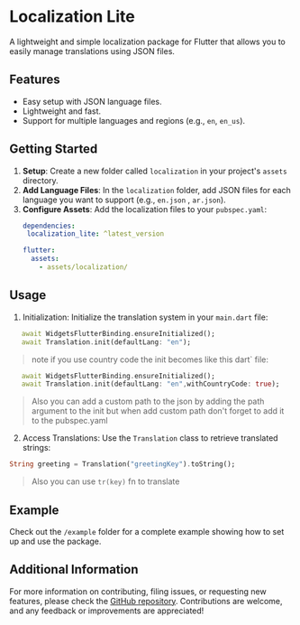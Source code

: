 # Localization Lite

A lightweight and simple localization package for Flutter that allows you to easily manage translations using JSON files.

## Features

- Easy setup with JSON language files.
- Lightweight and fast.
- Support for multiple languages and regions (e.g., `en`, `en_us`).

## Getting Started

1. **Setup**: Create a new folder called `localization` in your project's `assets` directory.
2. **Add Language Files**: In the `localization` folder, add JSON files for each language you want to support (e.g., `en.json` , `ar.json`).
3. **Configure Assets**: Add the localization files to your `pubspec.yaml`:
   ```yaml
   dependencies:
    localization_lite: ^latest_version 

   flutter:
     assets:
       - assets/localization/
    ```
## Usage
1. Initialization: Initialize the translation system in your `main.dart` file:
 ```dart
    await WidgetsFlutterBinding.ensureInitialized();
    await Translation.init(defaultLang: "en");
 ```
 > note if you use country code the init becomes like this
 dart` file:
 ```dart
    await WidgetsFlutterBinding.ensureInitialized();
    await Translation.init(defaultLang: "en",withCountryCode: true);
 ```
 > Also you can add a custom path to the json by adding the path argument to the init but when add custom path don't forget to add it to the pubspec.yaml
2. Access Translations: Use the `Translation` class to retrieve translated strings:
```dart
String greeting = Translation("greetingKey").toString();
```
> Also you can use `tr(key)` fn to translate
## Example
Check out the `/example` folder for a complete example showing how to set up and use the package.
## Additional Information
For more information on contributing, filing issues, or requesting new features, please check the [GitHub repository](https://github.com/hesham04Dev/localization_lite). Contributions are welcome, and any feedback or improvements are appreciated!